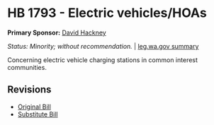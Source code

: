 # HB 1793 - Electric vehicles/HOAs
**Primary Sponsor:** [David Hackney](/person/leg/david.hackney.md)

*Status: Minority; without recommendation.* | [leg.wa.gov summary](https://app.leg.wa.gov/billsummary?BillNumber=1793&Year=2021)

Concerning electric vehicle charging stations in common interest communities.

## Revisions
* [Original Bill](1/)
* [Substitute Bill](S/)